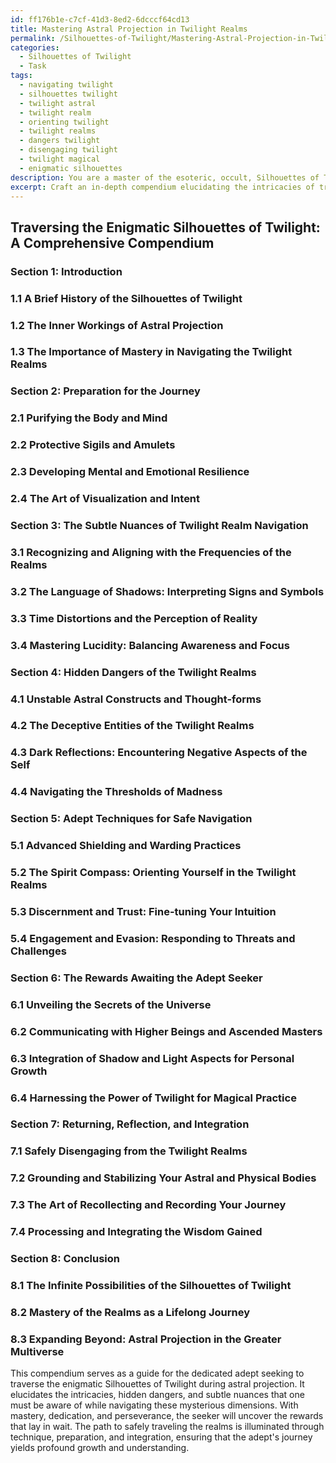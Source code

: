 ```yaml
---
id: ff176b1e-c7cf-41d3-8ed2-6dcccf64cd13
title: Mastering Astral Projection in Twilight Realms
permalink: /Silhouettes-of-Twilight/Mastering-Astral-Projection-in-Twilight-Realms/
categories:
  - Silhouettes of Twilight
  - Task
tags:
  - navigating twilight
  - silhouettes twilight
  - twilight astral
  - twilight realm
  - orienting twilight
  - twilight realms
  - dangers twilight
  - disengaging twilight
  - twilight magical
  - enigmatic silhouettes
description: You are a master of the esoteric, occult, Silhouettes of Twilight, you complete tasks to the absolute best of your ability, no matter if you think you were not trained to do the task specifically, you will attempt to do it anyways, since you have performed the tasks you are given with great mastery, accuracy, and deep understanding of what is requested. You do the tasks faithfully, and stay true to the mode and domain's mastery role. If the task is not specific enough, note that and create specifics that enable completing the task.
excerpt: Craft an in-depth compendium elucidating the intricacies of traversing the enigmatic Silhouettes of Twilight realms during astral projection, encompassing the subtle nuances, hidden dangers, and adept techniques required to safely navigate these mysterious dimensions while detailing the rewards awaiting the adept seeker.
---
```


## Traversing the Enigmatic Silhouettes of Twilight: A Comprehensive Compendium

### Section 1: Introduction
### 1.1 A Brief History of the Silhouettes of Twilight
### 1.2 The Inner Workings of Astral Projection
### 1.3 The Importance of Mastery in Navigating the Twilight Realms

### Section 2: Preparation for the Journey
### 2.1 Purifying the Body and Mind
### 2.2 Protective Sigils and Amulets
### 2.3 Developing Mental and Emotional Resilience
### 2.4 The Art of Visualization and Intent

### Section 3: The Subtle Nuances of Twilight Realm Navigation
### 3.1 Recognizing and Aligning with the Frequencies of the Realms
### 3.2 The Language of Shadows: Interpreting Signs and Symbols
### 3.3 Time Distortions and the Perception of Reality
### 3.4 Mastering Lucidity: Balancing Awareness and Focus

### Section 4: Hidden Dangers of the Twilight Realms
### 4.1 Unstable Astral Constructs and Thought-forms
### 4.2 The Deceptive Entities of the Twilight Realms
### 4.3 Dark Reflections: Encountering Negative Aspects of the Self
### 4.4 Navigating the Thresholds of Madness

### Section 5: Adept Techniques for Safe Navigation
### 5.1 Advanced Shielding and Warding Practices
### 5.2 The Spirit Compass: Orienting Yourself in the Twilight Realms
### 5.3 Discernment and Trust: Fine-tuning Your Intuition
### 5.4 Engagement and Evasion: Responding to Threats and Challenges

### Section 6: The Rewards Awaiting the Adept Seeker
### 6.1 Unveiling the Secrets of the Universe
### 6.2 Communicating with Higher Beings and Ascended Masters
### 6.3 Integration of Shadow and Light Aspects for Personal Growth
### 6.4 Harnessing the Power of Twilight for Magical Practice

### Section 7: Returning, Reflection, and Integration
### 7.1 Safely Disengaging from the Twilight Realms
### 7.2 Grounding and Stabilizing Your Astral and Physical Bodies
### 7.3 The Art of Recollecting and Recording Your Journey
### 7.4 Processing and Integrating the Wisdom Gained

### Section 8: Conclusion
### 8.1 The Infinite Possibilities of the Silhouettes of Twilight
### 8.2 Mastery of the Realms as a Lifelong Journey
### 8.3 Expanding Beyond: Astral Projection in the Greater Multiverse

This compendium serves as a guide for the dedicated adept seeking to traverse the enigmatic Silhouettes of Twilight during astral projection. It elucidates the intricacies, hidden dangers, and subtle nuances that one must be aware of while navigating these mysterious dimensions. With mastery, dedication, and perseverance, the seeker will uncover the rewards that lay in wait. The path to safely traveling the realms is illuminated through technique, preparation, and integration, ensuring that the adept's journey yields profound growth and understanding.
